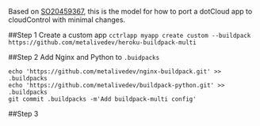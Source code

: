 Based on
[SO20459367](http://stackoverflow.com/questions/20459367/redirect-bots-using-heroku-to-a-different-server),
this is the model for how to port a dotCloud app to cloudControl with
minimal changes.

##Step 1 Create a custom app
`cctrlapp myapp create custom --buildpack https://github.com/metalivedev/heroku-buildpack-multi`

##Step 2 Add Nginx and Python to `.buidpacks`

    echo 'https://github.com/metalivedev/nginx-buildpack.git' >> .buildpacks
    echo 'https://github.com/metalivedev/buildpack-python.git' >> .buildpacks
    git commit .buildpacks -m'Add buildpack-multi config'

##Step 3
